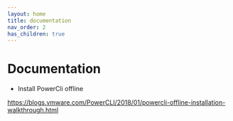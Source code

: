 ```yaml
---
layout: home
title: documentation
nav_order: 2
has_children: true
---
```


Documentation
=============

- Install PowerCli offline

https://blogs.vmware.com/PowerCLI/2018/01/powercli-offline-installation-walkthrough.html

